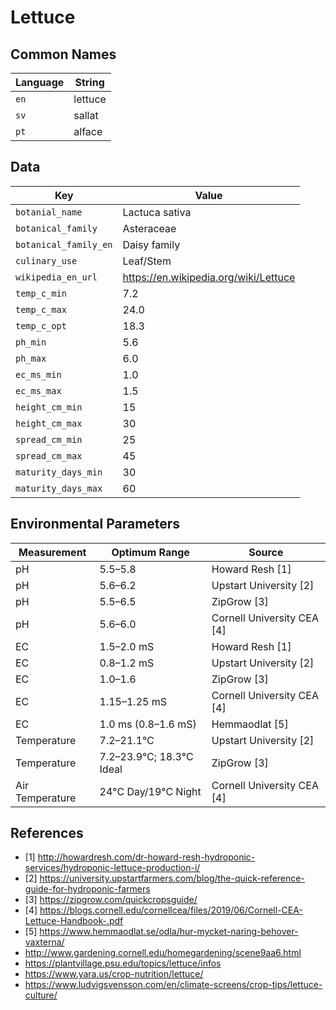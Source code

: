 # Lettuce

## Common Names

Language|String
-|-
`en`|lettuce
`sv`|sallat
`pt`|alface


## Data

Key|Value
-|-
`botanial_name`|Lactuca sativa
`botanical_family`|Asteraceae
`botanical_family_en`|Daisy family
`culinary_use`|Leaf/Stem
`wikipedia_en_url`|https://en.wikipedia.org/wiki/Lettuce
`temp_c_min`|7.2
`temp_c_max`|24.0
`temp_c_opt`|18.3
`ph_min`|5.6
`ph_max`|6.0
`ec_ms_min`|1.0
`ec_ms_max`|1.5
`height_cm_min`|15
`height_cm_max`|30
`spread_cm_min`|25
`spread_cm_max`|45
`maturity_days_min`|30
`maturity_days_max`|60


## Environmental Parameters

Measurement | Optimum Range | Source
--- | --- | ---
pH | 5.5–5.8 | Howard Resh [1]
pH | 5.6–6.2 | Upstart University [2]
pH | 5.5–6.5 | ZipGrow [3]
pH | 5.6–6.0 | Cornell University CEA [4]
EC | 1.5–2.0 mS | Howard Resh [1]
EC | 0.8–1.2 mS | Upstart University [2]
EC | 1.0–1.6 | ZipGrow [3]
EC | 1.15–1.25 mS | Cornell University CEA [4]
EC | 1.0 ms (0.8–1.6 mS) | Hemmaodlat [5]
Temperature | 7.2–21.1°C | Upstart University [2]
Temperature | 7.2–23.9°C; 18.3°C Ideal | ZipGrow [3]
Air Temperature | 24°C Day/19°C Night | Cornell University CEA [4]


## References

* [1] http://howardresh.com/dr-howard-resh-hydroponic-services/hydroponic-lettuce-production-i/
* [2] https://university.upstartfarmers.com/blog/the-quick-reference-guide-for-hydroponic-farmers
* [3] https://zipgrow.com/quickcropsguide/
* [4] https://blogs.cornell.edu/cornellcea/files/2019/06/Cornell-CEA-Lettuce-Handbook-.pdf
* [5] https://www.hemmaodlat.se/odla/hur-mycket-naring-behover-vaxterna/
* http://www.gardening.cornell.edu/homegardening/scene9aa6.html
* https://plantvillage.psu.edu/topics/lettuce/infos
* https://www.yara.us/crop-nutrition/lettuce/
* https://www.ludvigsvensson.com/en/climate-screens/crop-tips/lettuce-culture/
